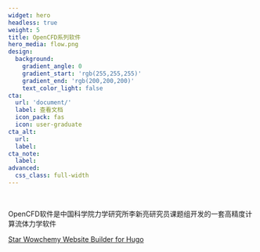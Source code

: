 ```yaml
---
widget: hero
headless: true
weight: 5
title: OpenCFD系列软件
hero_media: flow.png
design:
  background:
    gradient_angle: 0
    gradient_start: 'rgb(255,255,255)'
    gradient_end: 'rgb(200,200,200)'
    text_color_light: false
cta:
  url: 'document/'
  label: 查看文档
  icon_pack: fas
  icon: user-graduate
cta_alt:
  url:
  label:
cta_note:
  label:
advanced:
  css_class: full-width
---
```


<br>

 OpenCFD软件是中国科学院力学研究所李新亮研究员课题组开发的一套高精度计算流体力学软件

<a class="github-button" href="https://github.com/OpenCFD-IMECH" data-icon="octicon-star" data-size="large" data-show-count="true" aria-label="Follow us on github">Star Wowchemy Website Builder for Hugo</a><br>
